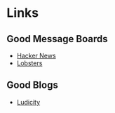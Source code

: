 # Links

## Good Message Boards
- [Hacker News](https://news.ycombinator.com)
- [Lobsters](https://lobste.rs)

## Good Blogs
- [Ludicity](https://ludic.mataroa.blog)